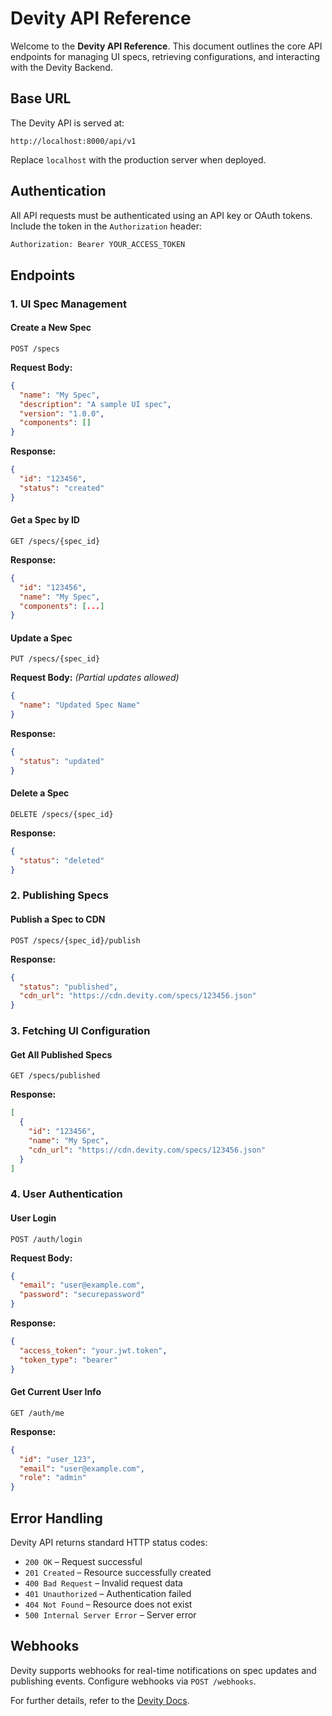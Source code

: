 # Devity API Reference

Welcome to the **Devity API Reference**. This document outlines the core API endpoints for managing UI specs, retrieving configurations, and interacting with the Devity Backend.

## Base URL
The Devity API is served at:
```
http://localhost:8000/api/v1
```
Replace `localhost` with the production server when deployed.

## Authentication
All API requests must be authenticated using an API key or OAuth tokens. Include the token in the `Authorization` header:
```sh
Authorization: Bearer YOUR_ACCESS_TOKEN
```

## Endpoints

### 1. UI Spec Management
#### Create a New Spec
```http
POST /specs
```
**Request Body:**
```json
{
  "name": "My Spec",
  "description": "A sample UI spec",
  "version": "1.0.0",
  "components": []
}
```
**Response:**
```json
{
  "id": "123456",
  "status": "created"
}
```

#### Get a Spec by ID
```http
GET /specs/{spec_id}
```
**Response:**
```json
{
  "id": "123456",
  "name": "My Spec",
  "components": [...]
}
```

#### Update a Spec
```http
PUT /specs/{spec_id}
```
**Request Body:** *(Partial updates allowed)*
```json
{
  "name": "Updated Spec Name"
}
```
**Response:**
```json
{
  "status": "updated"
}
```

#### Delete a Spec
```http
DELETE /specs/{spec_id}
```
**Response:**
```json
{
  "status": "deleted"
}
```

### 2. Publishing Specs
#### Publish a Spec to CDN
```http
POST /specs/{spec_id}/publish
```
**Response:**
```json
{
  "status": "published",
  "cdn_url": "https://cdn.devity.com/specs/123456.json"
}
```

### 3. Fetching UI Configuration
#### Get All Published Specs
```http
GET /specs/published
```
**Response:**
```json
[
  {
    "id": "123456",
    "name": "My Spec",
    "cdn_url": "https://cdn.devity.com/specs/123456.json"
  }
]
```

### 4. User Authentication
#### User Login
```http
POST /auth/login
```
**Request Body:**
```json
{
  "email": "user@example.com",
  "password": "securepassword"
}
```
**Response:**
```json
{
  "access_token": "your.jwt.token",
  "token_type": "bearer"
}
```

#### Get Current User Info
```http
GET /auth/me
```
**Response:**
```json
{
  "id": "user_123",
  "email": "user@example.com",
  "role": "admin"
}
```

## Error Handling
Devity API returns standard HTTP status codes:
- `200 OK` – Request successful
- `201 Created` – Resource successfully created
- `400 Bad Request` – Invalid request data
- `401 Unauthorized` – Authentication failed
- `404 Not Found` – Resource does not exist
- `500 Internal Server Error` – Server error

## Webhooks
Devity supports webhooks for real-time notifications on spec updates and publishing events. Configure webhooks via `POST /webhooks`.

For further details, refer to the [Devity Docs](https://github.com/your-org/devity_docs).

